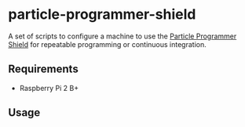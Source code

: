 # particle-programmer-shield

A set of scripts to configure a machine to use the [Particle Programmer Shield](https://github.com/spark/shields/tree/master/photon-shields/programmer-shield) for repeatable programming or continuous integration.

Requirements
------------
- Raspberry Pi 2 B+

Usage
-----

